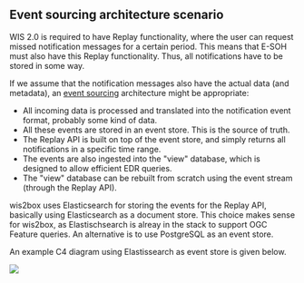 ## Event sourcing architecture scenario

WIS 2.0 is required to have Replay functionality, where the user can request missed notification messages
for a certain period. This means that E-SOH must also have this Replay functionality.
Thus, all notifications have to be stored in some way.

If we assume that the notification messages also have the actual data (and metadata),
an [event sourcing](https://www.martinfowler.com/eaaDev/EventSourcing.html) architecture might be appropriate:

- All incoming data is processed and translated into the notification event format, probably some kind of data.
- All these events are stored in an event store. This is the source of truth.
- The Replay API is built on top of the event store, and simply returns all notifications in a specific time range.
- The events are also ingested into the "view" database, which is designed to allow efficient EDR queries.
- The "view" database can be rebuilt from scratch using the event stream (through the Replay API).

wis2box uses Elasticsearch for storing the events for the Replay API, basically using Elasticsearch
as a document store. This choice makes sense for wis2box, as Elastischsearch is alreay in the stack to
support OGC Feature queries. An alternative is to use PostgreSQL as an event store.

An example C4 diagram using Elastissearch as event store is given below.

![](https://github.com/EURODEO/e-soh-c4/blob/main/03-container-diagram/c4-container-elastic-data-store-event.png) 

[//]: # (![]&#40;c4-container-data-store.png&#41; )
